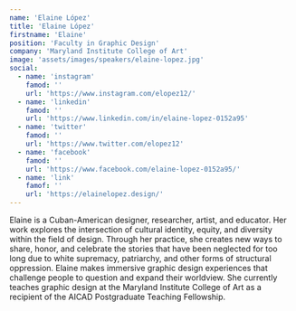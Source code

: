 ```yaml
---
name: 'Elaine López'
title: 'Elaine López'
firstname: 'Elaine'
position: 'Faculty in Graphic Design'
company: 'Maryland Institute College of Art'
image: 'assets/images/speakers/elaine-lopez.jpg'
social:
  - name: 'instagram'
    famod: ''
    url: 'https://www.instagram.com/elopez12/'
  - name: 'linkedin'
    famod: ''
    url: 'https://www.linkedin.com/in/elaine-lopez-0152a95'
  - name: 'twitter'
    famod: ''
    url: 'https://www.twitter.com/elopez12'
  - name: 'facebook'
    famod: ''
    url: 'https://www.facebook.com/elaine-lopez-0152a95/'
  - name: 'link'
    famof: ''
    url: 'https://elainelopez.design/'
---
```


Elaine is a Cuban-American designer, researcher, artist, and educator. Her work explores the intersection of cultural identity, equity, and diversity within the field of design. Through her practice, she creates new ways to share, honor, and celebrate the stories that have been neglected for too long due to white supremacy, patriarchy, and other forms of structural oppression. Elaine makes immersive graphic design experiences that challenge people to question and expand their worldview. She currently teaches graphic design at the Maryland Institute College of Art as a recipient of the AICAD Postgraduate Teaching Fellowship.
